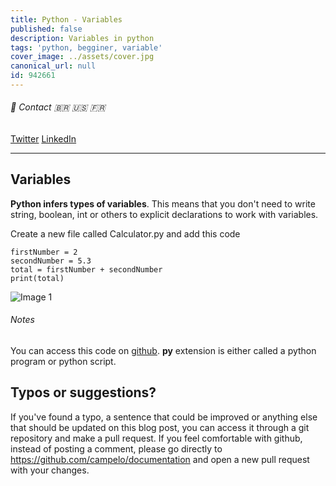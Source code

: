 ```yaml
---
title: Python - Variables
published: false
description: Variables in python
tags: 'python, begginer, variable'
cover_image: ../assets/cover.jpg
canonical_url: null
id: 942661
---
```


###### :postbox: Contact :brazil: :us: :fr:

[Twitter](https://twitter.com/campelo87)
[LinkedIn](https://www.linkedin.com/in/flavio-campelo/?locale=en_US)

---

## Variables

**Python infers types of variables**. This means that you don't need to write string, boolean, int or others to explicit declarations to work with variables. 

Create a new file called Calculator.py and add this code

```
firstNumber = 2
secondNumber = 5.3
total = firstNumber + secondNumber
print(total)
```

![Image 1](./assets/img1.png)

###### Notes

You can access this code on [github](https://github.com/campelo/Python-First-steps).
**py** extension is either called a python program or python script.


## Typos or suggestions?

If you've found a typo, a sentence that could be improved or anything else that should be updated on this blog post, you can access it through a git repository and make a pull request. If you feel comfortable with github, instead of posting a comment, please go directly to https://github.com/campelo/documentation and open a new pull request with your changes.